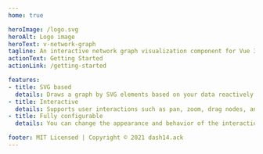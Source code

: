 ```yaml
---
home: true

heroImage: /logo.svg
heroAlt: Logo image
heroText: v-network-graph
tagline: An interactive network graph visualization component for Vue 3
actionText: Getting Started
actionLink: /getting-started

features:
- title: SVG based
  details: Draws a graph by SVG elements based on your data reactively.
- title: Interactive
  details: Supports user interactions such as pan, zoom, drag nodes, and select, also with multi-touch.
- title: Fully configurable
  details: You can change the appearance and behavior of the interaction by the configuration.

footer: MIT Licensed | Copyright © 2021 dash14.ack
---
```

